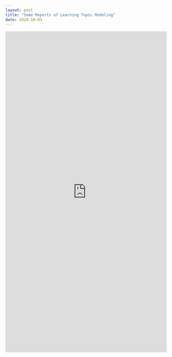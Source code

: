 ```yaml
---
layout: post
title: "Some Reports of Learning Topic Modeling"
date: 2020-10-03
---
```

<embed src="https://github.com/lakerschampions/lakerschampions.github.io/blob/master/img/summer_intern.pdf" width="100%" height="1000px">
